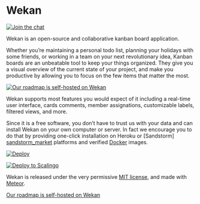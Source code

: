 # Wekan

[![Join the chat][gitter_badge]][gitter_chat]

Wekan is an open-source and collaborative kanban board application.

Whether you’re maintaining a personal todo list, planning your holidays with
some friends, or working in a team on your next revolutionary idea, Kanban
boards are an unbeatable tool to keep your things organized. They give you a
visual overview of the current state of your project, and make you productive by
allowing you to focus on the few items that matter the most.

[![Our roadmap is self-hosted on Wekan][screenshot]][roadmap]

Wekan supports most features you would expect of it including a real-time user
interface, cards comments, member assignations, customizable labels, filtered
views, and more.

Since it is a free software, you don’t have to trust us with your data and can
install Wekan on your own computer or server. In fact we encourage you to do
that by providing one-click installation on Heroku or [Sandstorm]
[sandstorm_market] platforms and verified [Docker][docker_image] images.

[![Deploy][heroku_button]][heroku_deploy]

[![Deploy to Scalingo][scalingo_button]][scalingo_deploy]

Wekan is released under the very permissive [MIT license](LICENSE), and made
with [Meteor](https://www.meteor.com).

[Our roadmap is self-hosted on Wekan][roadmap]

[screenshot]: http://i.imgur.com/cI4jW2h.png
[gitter_badge]: https://badges.gitter.im/Join%20Chat.svg
[gitter_chat]: https://gitter.im/wekan/wekan
[roadmap]: http://try.wekan.io/b/MeSsFJaSqeuo9M6bs/wekan-roadmap
[sandstorm_market]: https://oasis.sandstorm.io/appdemo/m86q05rdvj14yvn78ghaxynqz7u2svw6rnttptxx49g1785cdv1h
[docker_image]: https://hub.docker.com/r/mquandalle/wekan/
[heroku_button]: https://www.herokucdn.com/deploy/button.png
[heroku_deploy]: https://heroku.com/deploy?template=https://github.com/wekan/wekan/tree/master
[scalingo_button]: https://cdn.scalingo.com/deploy/button.svg
[scalingo_deploy]: https://my.scalingo.com/deploy?source=https://github.com/wekan/wekan#devel